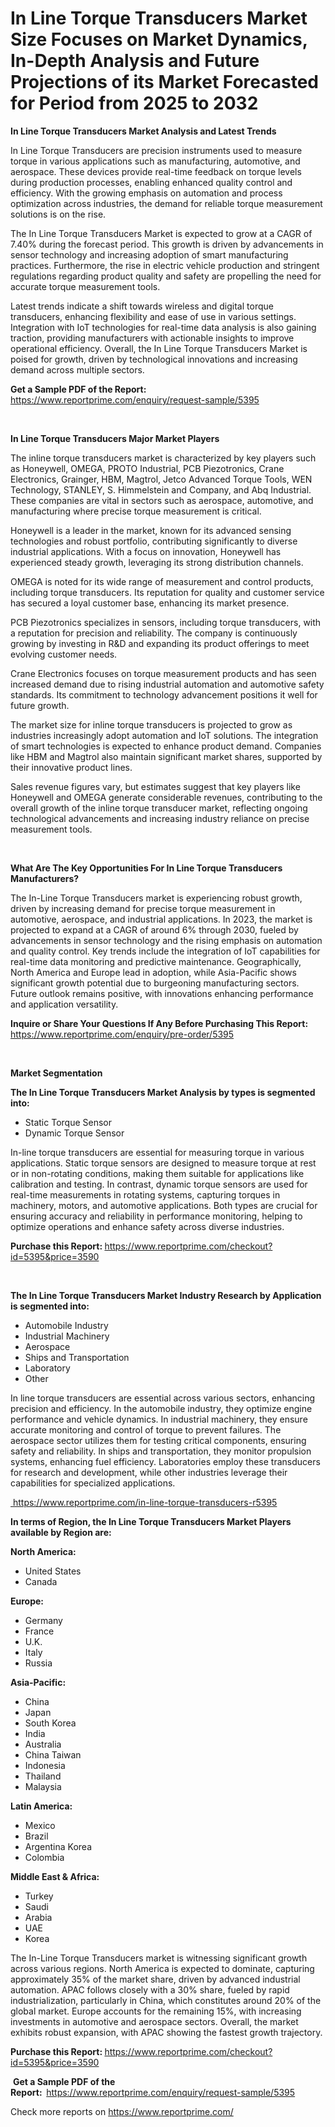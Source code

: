 <p><h1>In Line Torque Transducers Market Size Focuses on Market Dynamics, In-Depth Analysis and Future Projections of its Market Forecasted for Period from 2025 to 2032</h1></p><p><strong>In Line Torque Transducers Market Analysis and Latest Trends</strong></p>
<p><p>In Line Torque Transducers are precision instruments used to measure torque in various applications such as manufacturing, automotive, and aerospace. These devices provide real-time feedback on torque levels during production processes, enabling enhanced quality control and efficiency. With the growing emphasis on automation and process optimization across industries, the demand for reliable torque measurement solutions is on the rise.</p><p>The In Line Torque Transducers Market is expected to grow at a CAGR of 7.40% during the forecast period. This growth is driven by advancements in sensor technology and increasing adoption of smart manufacturing practices. Furthermore, the rise in electric vehicle production and stringent regulations regarding product quality and safety are propelling the need for accurate torque measurement tools.</p><p>Latest trends indicate a shift towards wireless and digital torque transducers, enhancing flexibility and ease of use in various settings. Integration with IoT technologies for real-time data analysis is also gaining traction, providing manufacturers with actionable insights to improve operational efficiency. Overall, the In Line Torque Transducers Market is poised for growth, driven by technological innovations and increasing demand across multiple sectors.</p></p>
<p><strong>Get a Sample PDF of the Report:&nbsp;</strong> <a href="https://www.reportprime.com/enquiry/request-sample/5395?utm_campaign=3063&utm_medium=2&utm_source=Github&utm_content=ia&utm_term=19032025&utm_id=in-line-torque-transducers">https://www.reportprime.com/enquiry/request-sample/5395</a></p>
<p>&nbsp;</p>
<p><strong>In Line Torque Transducers Major Market Players</strong></p>
<p><p>The inline torque transducers market is characterized by key players such as Honeywell, OMEGA, PROTO Industrial, PCB Piezotronics, Crane Electronics, Grainger, HBM, Magtrol, Jetco Advanced Torque Tools, WEN Technology, STANLEY, S. Himmelstein and Company, and Abq Industrial. These companies are vital in sectors such as aerospace, automotive, and manufacturing where precise torque measurement is critical.</p><p>Honeywell is a leader in the market, known for its advanced sensing technologies and robust portfolio, contributing significantly to diverse industrial applications. With a focus on innovation, Honeywell has experienced steady growth, leveraging its strong distribution channels.</p><p>OMEGA is noted for its wide range of measurement and control products, including torque transducers. Its reputation for quality and customer service has secured a loyal customer base, enhancing its market presence.</p><p>PCB Piezotronics specializes in sensors, including torque transducers, with a reputation for precision and reliability. The company is continuously growing by investing in R&D and expanding its product offerings to meet evolving customer needs.</p><p>Crane Electronics focuses on torque measurement products and has seen increased demand due to rising industrial automation and automotive safety standards. Its commitment to technology advancement positions it well for future growth.</p><p>The market size for inline torque transducers is projected to grow as industries increasingly adopt automation and IoT solutions. The integration of smart technologies is expected to enhance product demand. Companies like HBM and Magtrol also maintain significant market shares, supported by their innovative product lines.</p><p>Sales revenue figures vary, but estimates suggest that key players like Honeywell and OMEGA generate considerable revenues, contributing to the overall growth of the inline torque transducer market, reflecting ongoing technological advancements and increasing industry reliance on precise measurement tools.</p></p>
<p>&nbsp;</p>
<p><strong>What Are The Key Opportunities For In Line Torque Transducers Manufacturers?</strong></p>
<p><p>The In-Line Torque Transducers market is experiencing robust growth, driven by increasing demand for precise torque measurement in automotive, aerospace, and industrial applications. In 2023, the market is projected to expand at a CAGR of around 6% through 2030, fueled by advancements in sensor technology and the rising emphasis on automation and quality control. Key trends include the integration of IoT capabilities for real-time data monitoring and predictive maintenance. Geographically, North America and Europe lead in adoption, while Asia-Pacific shows significant growth potential due to burgeoning manufacturing sectors. Future outlook remains positive, with innovations enhancing performance and application versatility.</p></p>
<p><strong>Inquire or Share Your Questions If Any Before Purchasing This Report:</strong> <a href="https://www.reportprime.com/enquiry/pre-order/5395?utm_campaign=3063&utm_medium=2&utm_source=Github&utm_content=ia&utm_term=19032025&utm_id=in-line-torque-transducers">https://www.reportprime.com/enquiry/pre-order/5395</a></p>
<p>&nbsp;</p>
<p><strong>Market Segmentation</strong></p>
<p><strong>The In Line Torque Transducers Market Analysis by types is segmented into:</strong></p>
<p><ul><li>Static Torque Sensor</li><li>Dynamic Torque Sensor</li></ul></p>
<p><p>In-line torque transducers are essential for measuring torque in various applications. Static torque sensors are designed to measure torque at rest or in non-rotating conditions, making them suitable for applications like calibration and testing. In contrast, dynamic torque sensors are used for real-time measurements in rotating systems, capturing torques in machinery, motors, and automotive applications. Both types are crucial for ensuring accuracy and reliability in performance monitoring, helping to optimize operations and enhance safety across diverse industries.</p></p>
<p><strong>Purchase this Report:&nbsp;</strong><a href="https://www.reportprime.com/checkout?id=5395&price=3590&utm_campaign=3063&utm_medium=2&utm_source=Github&utm_content=ia&utm_term=19032025&utm_id=in-line-torque-transducers">https://www.reportprime.com/checkout?id=5395&price=3590</a></p>
<p>&nbsp;</p>
<p><strong>The In Line Torque Transducers Market Industry Research by Application is segmented into:</strong></p>
<p><ul><li>Automobile Industry</li><li>Industrial Machinery</li><li>Aerospace</li><li>Ships and Transportation</li><li>Laboratory</li><li>Other</li></ul></p>
<p><p>In line torque transducers are essential across various sectors, enhancing precision and efficiency. In the automobile industry, they optimize engine performance and vehicle dynamics. In industrial machinery, they ensure accurate monitoring and control of torque to prevent failures. The aerospace sector utilizes them for testing critical components, ensuring safety and reliability. In ships and transportation, they monitor propulsion systems, enhancing fuel efficiency. Laboratories employ these transducers for research and development, while other industries leverage their capabilities for specialized applications.</p></p>
<p><a href="https://www.reportprime.com/in-line-torque-transducers-r5395?utm_campaign=3063&utm_medium=2&utm_source=Github&utm_content=ia&utm_term=19032025&utm_id=in-line-torque-transducers">&nbsp;https://www.reportprime.com/in-line-torque-transducers-r5395</a></p>
<p><strong>In terms of Region, the In Line Torque Transducers Market Players available by Region are:</strong></p>
<p>
    <p> <strong> North America: </strong>
        <ul>
            <li>United States</li>
            <li>Canada</li>
        </ul>
        </p> 
    <p> <strong> Europe: </strong>
        <ul>
            <li>Germany</li>
            <li>France</li>
            <li>U.K.</li>
            <li>Italy</li>
            <li>Russia</li>
        </ul>
        </p> 
    <p> <strong> Asia-Pacific: </strong>
        <ul>
            <li>China</li>
            <li>Japan</li>
            <li>South Korea</li>
            <li>India</li>
            <li>Australia</li>
            <li>China Taiwan</li>
            <li>Indonesia</li>
            <li>Thailand</li>
            <li>Malaysia</li>
        </ul>
        </p> 
    <p> <strong> Latin America: </strong>
        <ul>
            <li>Mexico</li>
            <li>Brazil</li>
            <li>Argentina Korea</li>
            <li>Colombia</li>
        </ul>
        </p> 
    <p> <strong> Middle East & Africa: </strong>
        <ul>
            <li>Turkey</li>
            <li>Saudi</li>
            <li>Arabia</li>
            <li>UAE</li>
            <li>Korea</li>
        </ul>
    </p>
    </p>
<p><p>The In-Line Torque Transducers market is witnessing significant growth across various regions. North America is expected to dominate, capturing approximately 35% of the market share, driven by advanced industrial automation. APAC follows closely with a 30% share, fueled by rapid industrialization, particularly in China, which constitutes around 20% of the global market. Europe accounts for the remaining 15%, with increasing investments in automotive and aerospace sectors. Overall, the market exhibits robust expansion, with APAC showing the fastest growth trajectory.</p></p>
<p><strong>Purchase this Report: </strong><a href="https://www.reportprime.com/checkout?id=5395&price=3590&utm_campaign=3063&utm_medium=2&utm_source=Github&utm_content=ia&utm_term=19032025&utm_id=in-line-torque-transducers">https://www.reportprime.com/checkout?id=5395&price=3590</a></p>
<p>&nbsp;<strong>Get a Sample PDF of the Report:&nbsp;&nbsp;</strong><a href="https://www.reportprime.com/enquiry/request-sample/5395?utm_campaign=3063&utm_medium=2&utm_source=Github&utm_content=ia&utm_term=19032025&utm_id=in-line-torque-transducers">https://www.reportprime.com/enquiry/request-sample/5395</a></p>
<p><strong></strong></p>
<p>Check more reports on <a href="https://www.reportprime.com/?utm_campaign=3063&utm_medium=2&utm_source=Github&utm_content=ia&utm_term=19032025&utm_id=in-line-torque-transducers">https://www.reportprime.com/</a></p>